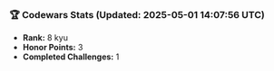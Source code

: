 ### 🏆 Codewars Stats (Updated: 2025-05-01 14:07:56 UTC)

- **Rank:** 8 kyu
- **Honor Points:** 3
- **Completed Challenges:** 1
